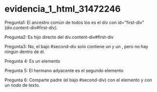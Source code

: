 # evidencia_1_html_31472246
Pregunta1: El ancestro común de todos los es el div con id="first-div" (div.content-div#first-div).

Pregunta2: Es hijo directo del div.content-div#first-div

Pregunta3: No, el bajo #second-div solo contiene un y un , pero no hay ningún dentro de él.

Pregunta 4: Es un elemento

Pregunta 5: El hermano adyacente es el segundo elemento

Pregunta 6: Comparte padre (el bajo #second-div) con el elemento y con un nodo de texto.